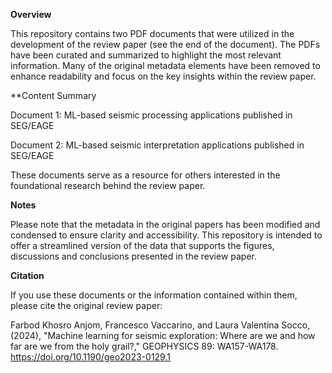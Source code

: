 **Overview**

This repository contains two PDF documents that were utilized in the development of the review paper (see the end of the document). 
The PDFs have been curated and summarized to highlight the most relevant information. Many of the original metadata elements have been removed to enhance readability and focus on the key insights within the review paper. 

**Content Summary

Document 1: ML-based seismic processing applications published in SEG/EAGE 

Document 2: ML-based seismic interpretation applications published in SEG/EAGE

These documents serve as a resource for others interested in the foundational research behind the review paper.

**Notes**

Please note that the metadata in the original papers has been modified and condensed to ensure clarity and accessibility. This repository is intended to offer a streamlined version of the data that supports the figures, discussions and conclusions presented in the review paper.

**Citation**

If you use these documents or the information contained within them, please cite the original review paper:

Farbod Khosro Anjom, Francesco Vaccarino, and Laura Valentina Socco, (2024), "Machine learning for seismic exploration: Where are we and how far are we from the holy grail?," GEOPHYSICS 89: WA157-WA178. https://doi.org/10.1190/geo2023-0129.1
